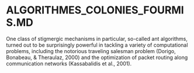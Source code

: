 # ALGORITHMES_COLONIES_FOURMIS.MD

One class of
stigmergic mechanisms in particular, so-called ant algorithms, turned out to be
surprisingly powerful in tackling a variety of computational problems, including the
notorious traveling salesman problem (Dorigo, Bonabeau, & Theraulaz, 2000) and the
optimization of packet routing along communication networks (Kassabalidis et al., 2001).
